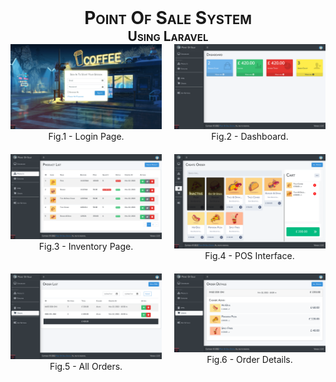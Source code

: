 <div style="font-variant: small-caps; text-align: center">
    <h1 style="margin: 0; padding: 0">Point Of Sale System</h1>
    <h2 style="margin: 0; padding: 0">Using Laravel</h2>
</div>

<div style="text-align: center; display: grid; grid-template-columns: 1fr 1fr; grid-gap: 20px">
    <figure style="padding: 0; margin: 0">
      <img src="repo_screenshots/img0.png" alt="Login">
      <figcaption>Fig.1 - Login Page.</figcaption>
    </figure>
    <figure style="padding: 0; margin: 0">
      <img src="repo_screenshots/img1.png" alt="Dashboard">
      <figcaption>Fig.2 - Dashboard.</figcaption>
    </figure>
    <figure style="padding: 0; margin: 0">
      <img src="repo_screenshots/img2.png" alt="Inventory">
      <figcaption>Fig.3 - Inventory Page.</figcaption>
    </figure>
    <figure style="padding: 0; margin: 0">
      <img src="repo_screenshots/img3.png" alt="POS Interface">
      <figcaption>Fig.4 - POS Interface.</figcaption>
    </figure>
    <figure style="padding: 0; margin: 0">
      <img src="repo_screenshots/img4.png" alt="Order List">
      <figcaption>Fig.5 - All Orders.</figcaption>
    </figure>
    <figure style="padding: 0; margin: 0">
      <img src="repo_screenshots/img5.png" alt="Single Order">
      <figcaption>Fig.6 - Order Details.</figcaption>
    </figure>
</div>
